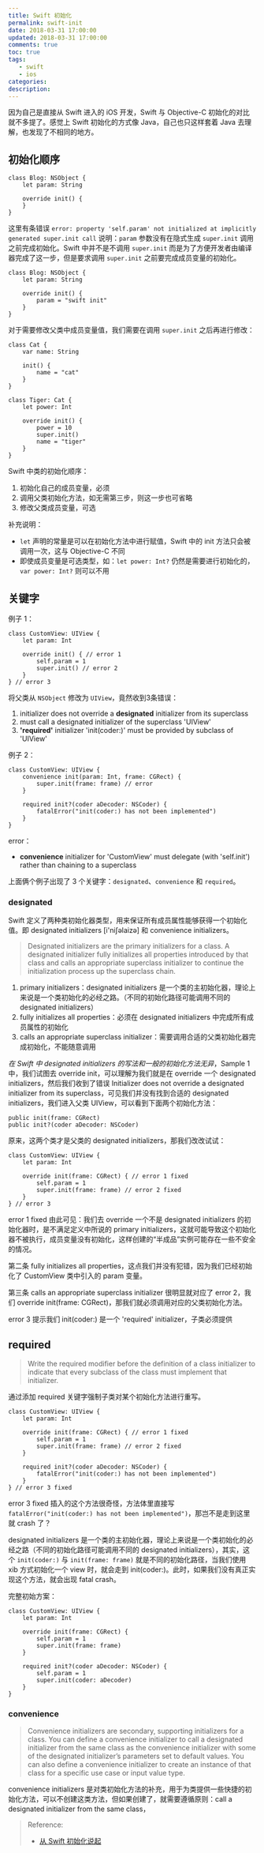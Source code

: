 ```yaml
---
title: Swift 初始化
permalink: swift-init
date: 2018-03-31 17:00:00
updated: 2018-03-31 17:00:00
comments: true
toc: true
tags:
   - swift
   - ios
categories:
description:
---
```


因为自己是直接从 Swift 进入的 iOS 开发，Swift 与 Objective-C 初始化的对比就不多提了。感觉上 Swift 初始化的方式像 Java，自己也只这样套着 Java 去理解，也发现了不相同的地方。

## 初始化顺序

```
class Blog: NSObject {
    let param: String

    override init() {     
    }
}
```

这里有条错误 `error: property 'self.param' not initialized at implicitly generated super.init call` 说明：`param` 参数没有在隐式生成 `super.init` 调用之前完成初始化。Swift 中并不是不调用 `super.init` 而是为了方便开发者由编译器完成了这一步，但是要求调用 `super.init` 之前要完成成员变量的初始化。

```
class Blog: NSObject {
    let param: String

    override init() {
        param = "swift init"
    }
}
```

对于需要修改父类中成员变量值，我们需要在调用 `super.init` 之后再进行修改：

```
class Cat {
    var name: String

    init() {
        name = "cat"
    }
}

class Tiger: Cat {
    let power: Int

    override init() {
        power = 10
        super.init()
        name = "tiger"
    }
}
```

Swift 中类的初始化顺序：
1. 初始化自己的成员变量，必须
2. 调用父类初始化方法，如无需第三步，则这一步也可省略
3. 修改父类成员变量，可选

补充说明：
- `let` 声明的常量是可以在初始化方法中进行赋值，Swift 中的 init 方法只会被调用一次，这与 Objective-C 不同
- 即使成员变量是可选类型，如：`let power: Int?` 仍然是需要进行初始化的，`var power: Int?` 则可以不用

## 关键字

例子 1：

```
class CustomView: UIView {
    let param: Int

    override init() { // error 1
        self.param = 1
        super.init() // error 2
    }
} // error 3
```

将父类从 `NSObject` 修改为 `UIView`，竟然收到3条错误：

1. initializer does not override a **designated** initializer from its superclass
2. must call a designated initializer of the superclass 'UIView'
3. **'required'** initializer 'init(coder:)' must be provided by subclass of 'UIView'

例子 2：

```
class CustomView: UIView {
    convenience init(param: Int, frame: CGRect) {
        super.init(frame: frame) // error
    }

    required init?(coder aDecoder: NSCoder) {
        fatalError("init(coder:) has not been implemented")
    }
}
```

error：
- **convenience** initializer for 'CustomView' must delegate (with 'self.init') rather than chaining to a superclass

上面俩个例子出现了 3 个关键字：`designated`、`convenience` 和 `required`。

### designated

Swift 定义了两种类初始化器类型，用来保证所有成员属性能够获得一个初始化值。即 designated initializers [i'niʃəlaizə] 和 convenience initializers。

> Designated initializers are the primary initializers for a class. A designated initializer fully initializes all properties introduced by that class and calls an appropriate superclass initializer to continue the initialization process up the superclass chain.

1. primary initializers：designated initializers 是一个类的主初始化器，理论上来说是一个类初始化的必经之路。（不同的初始化路径可能调用不同的 designated initializers）
2. fully initializes all properties：必须在 designated initializers 中完成所有成员属性的初始化
3. calls an appropriate superclass initializer：需要调用合适的父类初始化器完成初始化，不能随意调用

*在 Swift 中 designated initializers 的写法和一般的初始化方法无异*，Sample 1 中，我们试图去 override init，可以理解为我们就是在 override 一个 designated initializers，然后我们收到了错误 Initializer does not override a designated initializer from its superclass，可见我们并没有找到合适的 designated initializers，我们进入父类 UIView，可以看到下面两个初始化方法：

```
public init(frame: CGRect)
public init?(coder aDecoder: NSCoder)
```

原来，这两个类才是父类的 designated initializers，那我们改改试试：

```
class CustomView: UIView {
    let param: Int

    override init(frame: CGRect) { // error 1 fixed
        self.param = 1
        super.init(frame: frame) // error 2 fixed
    }
} // error 3
```

error 1 fixed 由此可见：我们去 override 一个不是 designated initializers 的初始化器时，是不满足定义中所说的 primary initializers，这就可能导致这个初始化器不被执行，成员变量没有初始化，这样创建的“半成品”实例可能存在一些不安全的情况。

第二条 fully initializes all properties，这点我们并没有犯错，因为我们已经初始化了 CustomView 类中引入的 param 变量。

第三条 calls an appropriate superclass initializer 很明显就对应了 error 2，我们 override init(frame: CGRect)，那我们就必须调用对应的父类初始化方法。

error 3 提示我们 init(coder:) 是一个 'required' initializer，子类必须提供

## required

> Write the required modifier before the definition of a class initializer to indicate that every subclass of the class must implement that initializer.

通过添加 required 关键字强制子类对某个初始化方法进行重写。

```
class CustomView: UIView {
    let param: Int

    override init(frame: CGRect) { // error 1 fixed
        self.param = 1
        super.init(frame: frame) // error 2 fixed
    }

    required init?(coder aDecoder: NSCoder) {
        fatalError("init(coder:) has not been implemented")
    }
} // error 3 fixed
```

error 3 fixed 插入的这个方法很奇怪，方法体里直接写 `fatalError("init(coder:) has not been implemented")`，那岂不是走到这里就 crash 了？

designated initializers 是一个类的主初始化器，理论上来说是一个类初始化的必经之路（不同的初始化路径可能调用不同的 designated initializers），其实，这个 `init(coder:)` 与 `init(frame: frame)` 就是不同的初始化路径，当我们使用 xib 方式初始化一个 view 时，就会走到 init(coder:)。此时，如果我们没有真正实现这个方法，就会出现 fatal crash。

完整初始方案：

```
class CustomView: UIView {
    let param: Int

    override init(frame: CGRect) {
        self.param = 1
        super.init(frame: frame)
    }

    required init?(coder aDecoder: NSCoder) {
        self.param = 1
        super.init(coder: aDecoder)
    }
}
```

### convenience

> Convenience initializers are secondary, supporting initializers for a class. You can define a convenience initializer to call a designated initializer from the same class as the convenience initializer with some of the designated initializer’s parameters set to default values. You can also define a convenience initializer to create an instance of that class for a specific use case or input value type.

convenience initializers 是对类初始化方法的补充，用于为类提供一些快捷的初始化方法，可以不创建这类方法，但如果创建了，就需要遵循原则：call a designated initializer from the same class，


> Reference:
> - [从 Swift 初始化说起](http://huizhao.win/2016/11/13/swift-init/)
